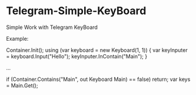 # Telegram-Simple-KeyBoard
Simple Work with Telegram KeyBoard


Example:

Container.Init();
using (var keyboard = new Keyboard(1, 1))
{
    var keyInputer = keyboard.Input("Hello");
    keyInputer.InContain("Main");
}

...

if (Container.Contains("Main", out Keyboard Main) == false) return;
var keys = Main.Get();

